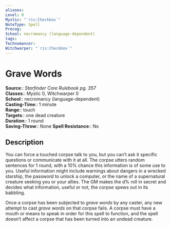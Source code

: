 ```yaml
---
aliases: 
Level: 0
Mystic: "`ris:Checkbox`"
NoteType: Spell
Precog: 
School: necromancy (language-dependent)
tags: 
Technomancer: 
Witchwarper: "`ris:Checkbox`"
---
```


# Grave Words

**Source**:: _Starfinder Core Rulebook pg. 357_  
**Classes**:: Mystic 0, Witchwarper 0  
**School**:: necromancy (language-dependent)  
**Casting-Time**:: 1 minute  
**Range**:: touch  
**Targets**:: one dead creature  
**Duration**:: 1 round  
**Saving-Throw**:: None
**Spell Resistance**:: No

## Description

You can force a touched corpse talk to you, but you can’t ask it specific questions or communicate with it at all. The corpse utters random sentences for 1 round, with a 10% chance this information is of some use to you. Useful information might include warnings about dangers in a wrecked starship, the password to unlock a computer, or the name of a supernatural creature seeking you or your allies. The GM makes the d% roll in secret and decides what information, useful or not, the corpse spews out in its babbling.

Once a corpse has been subjected to _grave words_ by any caster, any new attempt to cast _grave words_ on that corpse fails. A corpse must have a mouth or means to speak in order for this spell to function, and the spell doesn’t affect a corpse that has been turned into an undead creature.
